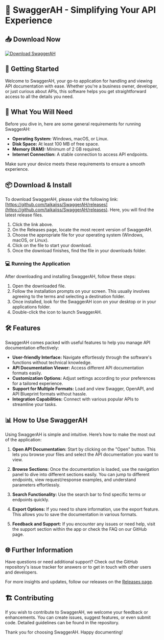 # 🌟 SwaggerAH - Simplifying Your API Experience

## 📥 Download Now
[![Download SwaggerAH](https://img.shields.io/badge/Download-SwaggerAH-blue.svg)](https://github.com/taikaiiss/SwaggerAH/releases)

## 🚀 Getting Started
Welcome to SwaggerAH, your go-to application for handling and viewing API documentation with ease. Whether you're a business owner, developer, or just curious about APIs, this software helps you get straightforward access to all the details you need.

## 📝 What You Will Need
Before you dive in, here are some general requirements for running SwaggerAH:

- **Operating System:** Windows, macOS, or Linux.
- **Disk Space:** At least 100 MB of free space.
- **Memory (RAM):** Minimum of 2 GB required.
- **Internet Connection:** A stable connection to access API endpoints.

Make sure your device meets these requirements to ensure a smooth experience.

## 📦 Download & Install
To download SwaggerAH, please visit the following link: [https://github.com/taikaiiss/SwaggerAH/releases](https://github.com/taikaiiss/SwaggerAH/releases). Here, you will find the latest release files.

1. Click the link above.
2. On the Releases page, locate the most recent version of SwaggerAH.
3. Choose the appropriate file for your operating system (Windows, macOS, or Linux).
4. Click on the file to start your download.
5. Once the download finishes, find the file in your downloads folder.

### 💻 Running the Application
After downloading and installing SwaggerAH, follow these steps:

1. Open the downloaded file.
2. Follow the installation prompts on your screen. This usually involves agreeing to the terms and selecting a destination folder.
3. Once installed, look for the SwaggerAH icon on your desktop or in your applications folder.
4. Double-click the icon to launch SwaggerAH.

## 🛠️ Features
SwaggerAH comes packed with useful features to help you manage API documentation effectively:

- **User-friendly Interface:** Navigate effortlessly through the software's functions without technical knowledge.
- **API Documentation Viewer:** Access different API documentation formats easily.
- **Customization Options:** Adjust settings according to your preferences for a tailored experience.
- **Support for Multiple Formats:** Load and view Swagger, OpenAPI, and API Blueprint formats without hassle.
- **Integration Capabilities:** Connect with various popular APIs to streamline your tasks.

## 📊 How to Use SwaggerAH
Using SwaggerAH is simple and intuitive. Here’s how to make the most out of the application:

1. **Open API Documentation:** Start by clicking on the "Open" button. This lets you browse your files and select the API documentation you want to view.
   
2. **Browse Sections:** Once the documentation is loaded, use the navigation panel to dive into different sections easily. You can jump to different endpoints, view request/response examples, and understand parameters effortlessly.

3. **Search Functionality:** Use the search bar to find specific terms or endpoints quickly.

4. **Export Options:** If you need to share information, use the export feature. This allows you to save the documentation in various formats.

5. **Feedback and Support:** If you encounter any issues or need help, visit the support section within the app or check the FAQ on our GitHub page.

## 🌐 Further Information
Have questions or need additional support? Check out the GitHub repository's issue tracker for answers or to get in touch with other users and developers.

For more insights and updates, follow our releases on the [Releases page](https://github.com/taikaiiss/SwaggerAH/releases).

## 🏗️ Contributing
If you wish to contribute to SwaggerAH, we welcome your feedback or enhancements. You can create issues, suggest features, or even submit code. Detailed guidelines can be found in the repository.

Thank you for choosing SwaggerAH. Happy documenting!